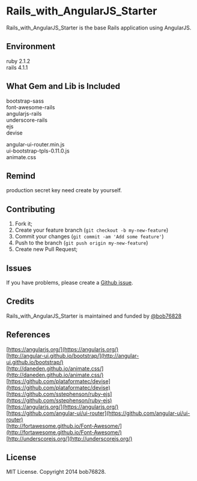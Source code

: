 # Rails_with_AngularJS_Starter

Rails_with_AngularJS_Starter is the base Rails application using AngularJS.

## Environment

ruby 2.1.2  
rails 4.1.1  

## What Gem and Lib is Included

bootstrap-sass  
font-awesome-rails  
angularjs-rails  
underscore-rails  
ejs  
devise  

angular-ui-router.min.js  
ui-bootstrap-tpls-0.11.0.js  
animate.css

## Remind

production secret key need create by yourself.  

## Contributing

1. Fork it;
2. Create your feature branch (`git checkout -b my-new-feature`)
3. Commit your changes (`git commit -am 'Add some feature'`)
4. Push to the branch (`git push origin my-new-feature`)
5. Create new Pull Request;

## Issues

If you have problems, please create a [Github issue](https://github.com/xdite/Rails_with_AngularJS_Starter/issues).

## Credits

Rails_with_AngularJS_Starter is maintained and funded by [@bob76828](http://github.com/bob76828)

## References

[https://angularjs.org/](https://angularjs.org/)  
[http://angular-ui.github.io/bootstrap/](http://angular-ui.github.io/bootstrap/)  
[http://daneden.github.io/animate.css/](http://daneden.github.io/animate.css/)  
[https://github.com/plataformatec/devise](https://github.com/plataformatec/devise)  
[https://github.com/sstephenson/ruby-ejs](https://github.com/sstephenson/ruby-ejs)  
[https://angularjs.org/](https://angularjs.org/)  
[https://github.com/angular-ui/ui-router](https://github.com/angular-ui/ui-router)  
[http://fortawesome.github.io/Font-Awesome/](http://fortawesome.github.io/Font-Awesome/)  
[http://underscorejs.org/](http://underscorejs.org/)  

License
-------

MIT License. Copyright 2014 bob76828.